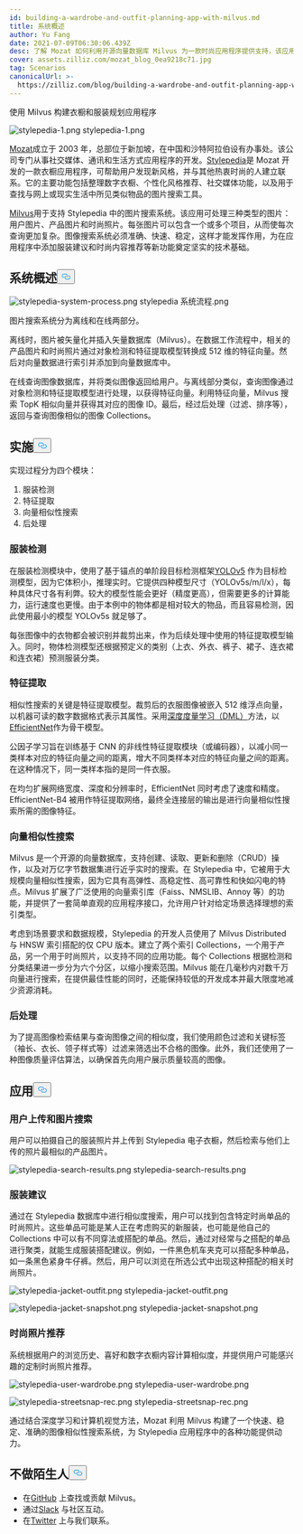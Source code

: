 ```yaml
---
id: building-a-wardrobe-and-outfit-planning-app-with-milvus.md
title: 系统概述
author: Yu Fang
date: 2021-07-09T06:30:06.439Z
desc: 了解 Mozat 如何利用开源向量数据库 Milvus 为一款时尚应用程序提供支持，该应用程序提供个性化的风格推荐和图片搜索系统。
cover: assets.zilliz.com/mozat_blog_0ea9218c71.jpg
tag: Scenarios
canonicalUrl: >-
  https://zilliz.com/blog/building-a-wardrobe-and-outfit-planning-app-with-milvus
---
```

<custom-h1>使用 Milvus 构建衣橱和服装规划应用程序</custom-h1><p>
  
   <span class="img-wrapper"> <img translate="no" src="https://assets.zilliz.com/stylepedia_1_5f239a8d48.png" alt="stylepedia-1.png" class="doc-image" id="stylepedia-1.png" />
   </span> <span class="img-wrapper"> <span>stylepedia-1.png</span> </span></p>
<p><a href="http://www.mozat.com/home">Mozat</a>成立于 2003 年，总部位于新加坡，在中国和沙特阿拉伯设有办事处。该公司专门从事社交媒体、通讯和生活方式应用程序的开发。<a href="https://stylepedia.com/">Stylepedia</a>是 Mozat 开发的一款衣橱应用程序，可帮助用户发现新风格，并与其他热衷时尚的人建立联系。它的主要功能包括整理数字衣橱、个性化风格推荐、社交媒体功能，以及用于查找与网上或现实生活中所见类似物品的图片搜索工具。</p>
<p><a href="https://milvus.io">Milvus</a>用于支持 Stylepedia 中的图片搜索系统。该应用可处理三种类型的图片：用户图片、产品图片和时尚照片。每张图片可以包含一个或多个项目，从而使每次查询更加复杂。图像搜索系统必须准确、快速、稳定，这样才能发挥作用，为在应用程序中添加服装建议和时尚内容推荐等新功能奠定坚实的技术基础。</p>
<h2 id="System-overview" class="common-anchor-header">系统概述<button data-href="#System-overview" class="anchor-icon" translate="no">
      <svg translate="no"
        aria-hidden="true"
        focusable="false"
        height="20"
        version="1.1"
        viewBox="0 0 16 16"
        width="16"
      >
        <path
          fill="#0092E4"
          fill-rule="evenodd"
          d="M4 9h1v1H4c-1.5 0-3-1.69-3-3.5S2.55 3 4 3h4c1.45 0 3 1.69 3 3.5 0 1.41-.91 2.72-2 3.25V8.59c.58-.45 1-1.27 1-2.09C10 5.22 8.98 4 8 4H4c-.98 0-2 1.22-2 2.5S3 9 4 9zm9-3h-1v1h1c1 0 2 1.22 2 2.5S13.98 12 13 12H9c-.98 0-2-1.22-2-2.5 0-.83.42-1.64 1-2.09V6.25c-1.09.53-2 1.84-2 3.25C6 11.31 7.55 13 9 13h4c1.45 0 3-1.69 3-3.5S14.5 6 13 6z"
        ></path>
      </svg>
    </button></h2><p>
  
   <span class="img-wrapper"> <img translate="no" src="https://assets.zilliz.com/stylepedia_system_process_8e7e2ab3e4.png" alt="stylepedia-system-process.png" class="doc-image" id="stylepedia-system-process.png" />
   </span> <span class="img-wrapper"> <span>stylepedia 系统流程.png</span> </span></p>
<p>图片搜索系统分为离线和在线两部分。</p>
<p>离线时，图片被矢量化并插入矢量数据库（Milvus）。在数据工作流程中，相关的产品图片和时尚照片通过对象检测和特征提取模型转换成 512 维的特征向量。然后对向量数据进行索引并添加到向量数据库中。</p>
<p>在线查询图像数据库，并将类似图像返回给用户。与离线部分类似，查询图像通过对象检测和特征提取模型进行处理，以获得特征向量。利用特征向量，Milvus 搜索 TopK 相似向量并获得其对应的图像 ID。最后，经过后处理（过滤、排序等），返回与查询图像相似的图像 Collections。</p>
<h2 id="Implementation" class="common-anchor-header">实施<button data-href="#Implementation" class="anchor-icon" translate="no">
      <svg translate="no"
        aria-hidden="true"
        focusable="false"
        height="20"
        version="1.1"
        viewBox="0 0 16 16"
        width="16"
      >
        <path
          fill="#0092E4"
          fill-rule="evenodd"
          d="M4 9h1v1H4c-1.5 0-3-1.69-3-3.5S2.55 3 4 3h4c1.45 0 3 1.69 3 3.5 0 1.41-.91 2.72-2 3.25V8.59c.58-.45 1-1.27 1-2.09C10 5.22 8.98 4 8 4H4c-.98 0-2 1.22-2 2.5S3 9 4 9zm9-3h-1v1h1c1 0 2 1.22 2 2.5S13.98 12 13 12H9c-.98 0-2-1.22-2-2.5 0-.83.42-1.64 1-2.09V6.25c-1.09.53-2 1.84-2 3.25C6 11.31 7.55 13 9 13h4c1.45 0 3-1.69 3-3.5S14.5 6 13 6z"
        ></path>
      </svg>
    </button></h2><p>实现过程分为四个模块：</p>
<ol>
<li>服装检测</li>
<li>特征提取</li>
<li>向量相似性搜索</li>
<li>后处理</li>
</ol>
<h3 id="Garment-detection" class="common-anchor-header">服装检测</h3><p>在服装检测模块中，使用了基于锚点的单阶段目标检测框架<a href="https://pytorch.org/hub/ultralytics_yolov5/">YOLOv5</a> 作为目标检测模型，因为它体积小，推理实时。它提供四种模型尺寸（YOLOv5s/m/l/x），每种具体尺寸各有利弊。较大的模型性能会更好（精度更高），但需要更多的计算能力，运行速度也更慢。由于本例中的物体都是相对较大的物品，而且容易检测，因此使用最小的模型 YOLOv5s 就足够了。</p>
<p>每张图像中的衣物都会被识别并裁剪出来，作为后续处理中使用的特征提取模型输入。同时，物体检测模型还根据预定义的类别（上衣、外衣、裤子、裙子、连衣裙和连衣裙）预测服装分类。</p>
<h3 id="Feature-extraction" class="common-anchor-header">特征提取</h3><p>相似性搜索的关键是特征提取模型。裁剪后的衣服图像被嵌入 512 维浮点向量，以机器可读的数字数据格式表示其属性。采用<a href="https://github.com/Joon-Park92/Survey_of_Deep_Metric_Learning">深度度量学习（DML）</a>方法，以<a href="https://arxiv.org/abs/1905.11946">EfficientNet</a>作为骨干模型。</p>
<p>公因子学习旨在训练基于 CNN 的非线性特征提取模块（或编码器），以减小同一类样本对应的特征向量之间的距离，增大不同类样本对应的特征向量之间的距离。在这种情况下，同一类样本指的是同一件衣服。</p>
<p>在均匀扩展网络宽度、深度和分辨率时，EfficientNet 同时考虑了速度和精度。EfficientNet-B4 被用作特征提取网络，最终全连接层的输出是进行向量相似性搜索所需的图像特征。</p>
<h3 id="Vector-similarity-search" class="common-anchor-header">向量相似性搜索</h3><p>Milvus 是一个开源的向量数据库，支持创建、读取、更新和删除（CRUD）操作，以及对万亿字节数据集进行近乎实时的搜索。在 Stylepedia 中，它被用于大规模向量相似性搜索，因为它具有高弹性、高稳定性、高可靠性和快如闪电的特点。Milvus 扩展了广泛使用的向量索引库（Faiss、NMSLIB、Annoy 等）的功能，并提供了一套简单直观的应用程序接口，允许用户针对给定场景选择理想的索引类型。</p>
<p>考虑到场景要求和数据规模，Stylepedia 的开发人员使用了 Milvus Distributed 与 HNSW 索引搭配的仅 CPU 版本。建立了两个索引 Collections，一个用于产品，另一个用于时尚照片，以支持不同的应用功能。每个 Collections 根据检测和分类结果进一步分为六个分区，以缩小搜索范围。Milvus 能在几毫秒内对数千万向量进行搜索，在提供最佳性能的同时，还能保持较低的开发成本并最大限度地减少资源消耗。</p>
<h3 id="Post-processing" class="common-anchor-header">后处理</h3><p>为了提高图像检索结果与查询图像之间的相似度，我们使用颜色过滤和关键标签（袖长、衣长、领子样式等）过滤来筛选出不合格的图像。此外，我们还使用了一种图像质量评估算法，以确保首先向用户展示质量较高的图像。</p>
<h2 id="Application" class="common-anchor-header">应用<button data-href="#Application" class="anchor-icon" translate="no">
      <svg translate="no"
        aria-hidden="true"
        focusable="false"
        height="20"
        version="1.1"
        viewBox="0 0 16 16"
        width="16"
      >
        <path
          fill="#0092E4"
          fill-rule="evenodd"
          d="M4 9h1v1H4c-1.5 0-3-1.69-3-3.5S2.55 3 4 3h4c1.45 0 3 1.69 3 3.5 0 1.41-.91 2.72-2 3.25V8.59c.58-.45 1-1.27 1-2.09C10 5.22 8.98 4 8 4H4c-.98 0-2 1.22-2 2.5S3 9 4 9zm9-3h-1v1h1c1 0 2 1.22 2 2.5S13.98 12 13 12H9c-.98 0-2-1.22-2-2.5 0-.83.42-1.64 1-2.09V6.25c-1.09.53-2 1.84-2 3.25C6 11.31 7.55 13 9 13h4c1.45 0 3-1.69 3-3.5S14.5 6 13 6z"
        ></path>
      </svg>
    </button></h2><h3 id="User-uploads-and-image-search" class="common-anchor-header">用户上传和图片搜索</h3><p>用户可以拍摄自己的服装照片并上传到 Stylepedia 电子衣橱，然后检索与他们上传的照片最相似的产品图片。</p>
<p>
  
   <span class="img-wrapper"> <img translate="no" src="https://assets.zilliz.com/stylepedia_search_results_0568e20dc0.png" alt="stylepedia-search-results.png" class="doc-image" id="stylepedia-search-results.png" />
   </span> <span class="img-wrapper"> <span>stylepedia-search-results.png</span> </span></p>
<h3 id="Outfit-suggestions" class="common-anchor-header">服装建议</h3><p>通过在 Stylepedia 数据库中进行相似度搜索，用户可以找到包含特定时尚单品的时尚照片。这些单品可能是某人正在考虑购买的新服装，也可能是他自己的 Collections 中可以有不同穿法或搭配的单品。然后，通过对经常与之搭配的单品进行聚类，就能生成服装搭配建议。例如，一件黑色机车夹克可以搭配多种单品，如一条黑色紧身牛仔裤。然后，用户可以浏览在所选公式中出现这种搭配的相关时尚照片。</p>
<p>
  
   <span class="img-wrapper"> <img translate="no" src="https://assets.zilliz.com/stylepedia_jacket_outfit_e84914da9e.png" alt="stylepedia-jacket-outfit.png" class="doc-image" id="stylepedia-jacket-outfit.png" />
   </span> <span class="img-wrapper"> <span>stylepedia-jacket-outfit.png</span> </span></p>
<p>
  
   <span class="img-wrapper"> <img translate="no" src="https://assets.zilliz.com/stylepedia_jacket_snapshot_25f53cc09b.png" alt="stylepedia-jacket-snapshot.png" class="doc-image" id="stylepedia-jacket-snapshot.png" />
   </span> <span class="img-wrapper"> <span>stylepedia-jacket-snapshot.png</span> </span></p>
<h3 id="Fashion-photograph-recommendations" class="common-anchor-header">时尚照片推荐</h3><p>系统根据用户的浏览历史、喜好和数字衣橱内容计算相似度，并提供用户可能感兴趣的定制时尚照片推荐。</p>
<p>
  
   <span class="img-wrapper"> <img translate="no" src="https://assets.zilliz.com/stylepedia_user_wardrobe_6770c856b9.png" alt="stylepedia-user-wardrobe.png" class="doc-image" id="stylepedia-user-wardrobe.png" />
   </span> <span class="img-wrapper"> <span>stylepedia-user-wardrobe.png</span> </span></p>
<p>
  
   <span class="img-wrapper"> <img translate="no" src="https://assets.zilliz.com/stylepedia_streetsnap_rec_901601a34d.png" alt="stylepedia-streetsnap-rec.png" class="doc-image" id="stylepedia-streetsnap-rec.png" />
   </span> <span class="img-wrapper"> <span>stylepedia-streetsnap-rec.png</span> </span></p>
<p>通过结合深度学习和计算机视觉方法，Mozat 利用 Milvus 构建了一个快速、稳定、准确的图像相似性搜索系统，为 Stylepedia 应用程序中的各种功能提供动力。</p>
<h2 id="Dont-be-a-stranger" class="common-anchor-header">不做陌生人<button data-href="#Dont-be-a-stranger" class="anchor-icon" translate="no">
      <svg translate="no"
        aria-hidden="true"
        focusable="false"
        height="20"
        version="1.1"
        viewBox="0 0 16 16"
        width="16"
      >
        <path
          fill="#0092E4"
          fill-rule="evenodd"
          d="M4 9h1v1H4c-1.5 0-3-1.69-3-3.5S2.55 3 4 3h4c1.45 0 3 1.69 3 3.5 0 1.41-.91 2.72-2 3.25V8.59c.58-.45 1-1.27 1-2.09C10 5.22 8.98 4 8 4H4c-.98 0-2 1.22-2 2.5S3 9 4 9zm9-3h-1v1h1c1 0 2 1.22 2 2.5S13.98 12 13 12H9c-.98 0-2-1.22-2-2.5 0-.83.42-1.64 1-2.09V6.25c-1.09.53-2 1.84-2 3.25C6 11.31 7.55 13 9 13h4c1.45 0 3-1.69 3-3.5S14.5 6 13 6z"
        ></path>
      </svg>
    </button></h2><ul>
<li>在<a href="https://github.com/milvus-io/milvus/">GitHub</a> 上查找或贡献 Milvus。</li>
<li>通过<a href="https://join.slack.com/t/milvusio/shared_invite/zt-e0u4qu3k-bI2GDNys3ZqX1YCJ9OM~GQ">Slack</a> 与社区互动。</li>
<li>在<a href="https://twitter.com/milvusio">Twitter</a> 上与我们联系。</li>
</ul>
